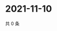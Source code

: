 # 2021-11-10

共 0 条

<!-- BEGIN WEIBO -->
<!-- 最后更新时间 Wed Nov 10 2021 12:01:07 GMT+0800 (China Standard Time) -->

<!-- END WEIBO -->
